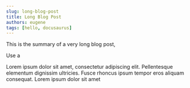 ```yaml
---
slug: long-blog-post
title: Long Blog Post
authors: eugene
tags: [hello, docusaurus]
---
```


This is the summary of a very long blog post,

Use a <!--` `truncatecomment to limit blog post size in the list view.-->

Lorem ipsum dolor sit amet, consectetur adipiscing elit. Pellentesque elementum dignissim ultricies. Fusce rhoncus ipsum tempor eros aliquam consequat. Lorem ipsum dolor sit amet

